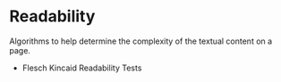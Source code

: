# Readability

Algorithms to help determine the complexity of the textual content on a page.

- Flesch Kincaid Readability Tests
